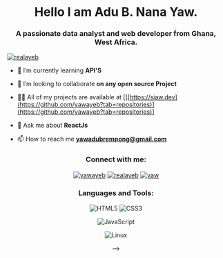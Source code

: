 <h1 align="center">Hello I am Adu B. Nana Yaw.</h1>
<h3 align="center">A passionate data analyst and web developer from Ghana, West Africa.</h3>


<p align="left"> <a href="https://twitter.com/realayeb" target="blank"><img src="https://img.shields.io/twitter/follow/ayequill?logo=twitter&style=for-the-badge" alt="realayeb" /></a> </p>
</div>

- 🌱 I’m currently learning **API'S**

- 👯 I’m looking to collaborate **on any open source Project**

- 👨‍💻 All of my projects are available at [[[https://siaw.dev](https://github.com/yawayeb?tab=repositories)](https://github.com/yawayeb?tab=repositories)]

- 💬 Ask me about **ReactJs**

- 📫 How to reach me **<yawadubrempong@gmail.com>**

<div align="center" margintop="">
<h3>Connect with me:</h3>
<a href="https://codepen.io/yawayeb" target="blank"><img align="center" src="https://img.shields.io/badge/Codepen-000000?style=for-the-badge&logo=codepen&logoColor=white" alt="yawayeb"/></a>
<a href="https://twitter.com/realayeb" target="blank"><img align="center" src="https://img.shields.io/badge/Twitter-1DA1F2?style=for-the-badge&logo=twitter&logoColor=white" alt="realayeb"/></a>
<a href="https://www.linkedin.com/in/nana-yaw-adu-brempong-b6469b180 " target="blank"><img align="center" src="https://img.shields.io/badge/LinkedIn-0077B5?style=for-the-badge&logo=linkedin&logoColor=white" alt="yaw" /></a>
</div>

<div align="center">
<h3 align="center" >Languages and Tools:</h3>

![HTML5](https://img.shields.io/badge/html5-%23E34F26.svg?style=for-the-badge&logo=html5&logoColor=white)
![CSS3](https://img.shields.io/badge/css3-%231572B6.svg?style=for-the-badge&logo=css3&logoColor=white)

![JavaScript](https://img.shields.io/badge/javascript-%23323330.svg?style=for-the-badge&logo=javascript&logoColor=%23F7DF1E)


![Linux](https://img.shields.io/badge/Linux-FCC624?style=for-the-badge&logo=linux&logoColor=black)





<!-- ### Hi there 👋

<!--
**yawayeb/yawayeb** is a ✨ _special_ ✨ repository because its `README.md` (this file) appears on your GitHub profile.

Here are some ideas to get you started:

- 🔭 I’m currently working on ...
- 🌱 I’m currently learning ...
- 👯 I’m looking to collaborate on ...
- 🤔 I’m looking for help with ...
- 💬 Ask me about ...
- 📫 How to reach me: ...
- 😄 Pronouns: ...
- ⚡ Fun fact: ...
-->
 -->
